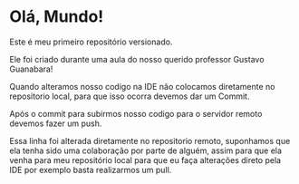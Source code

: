 # Olá, Mundo!
 Este é meu primeiro repositório versionado.

 Ele foi criado durante uma aula do nosso querido professor Gustavo Guanabara!

 Quando alteramos nosso codigo na IDE não colocamos diretamente no repositorio local, para que isso ocorra devemos dar um Commit.

 Após o commit para subirmos nosso codigo para o servidor remoto devemos fazer um push.
 
  Essa linha foi alterada diretamente no repositorio remoto, suponhamos que ela tenha sido uma colaboração por parte de alguém, assim para que ela venha para meu repositório local para que eu faça alterações direto pela IDE por exemplo basta realizarmos um pull.
